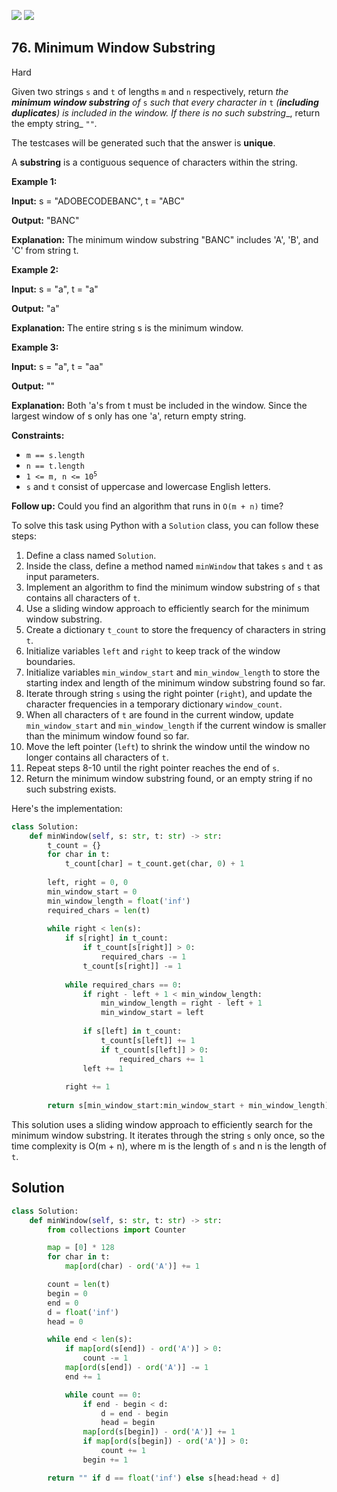 [![](https://img.shields.io/github/stars/LeetCode-Top-Interview-150/LeetCode-Top-Interview-150?label=Stars&style=flat-square)](https://github.com/LeetCode-Top-Interview-150/LeetCode-Top-Interview-150)
[![](https://img.shields.io/github/forks/LeetCode-Top-Interview-150/LeetCode-Top-Interview-150?label=Fork%20me%20on%20GitHub%20&style=flat-square)](https://github.com/LeetCode-Top-Interview-150/LeetCode-Top-Interview-150/fork)

## 76\. Minimum Window Substring

Hard

Given two strings `s` and `t` of lengths `m` and `n` respectively, return _the **minimum window substring** of_ `s` _such that every character in_ `t` _(**including duplicates**) is included in the window. If there is no such substring__, return the empty string_ `""`_._

The testcases will be generated such that the answer is **unique**.

A **substring** is a contiguous sequence of characters within the string.

**Example 1:**

**Input:** s = "ADOBECODEBANC", t = "ABC"

**Output:** "BANC"

**Explanation:** The minimum window substring "BANC" includes 'A', 'B', and 'C' from string t. 

**Example 2:**

**Input:** s = "a", t = "a"

**Output:** "a"

**Explanation:** The entire string s is the minimum window. 

**Example 3:**

**Input:** s = "a", t = "aa"

**Output:** ""

**Explanation:** Both 'a's from t must be included in the window. Since the largest window of s only has one 'a', return empty string. 

**Constraints:**

*   `m == s.length`
*   `n == t.length`
*   <code>1 <= m, n <= 10<sup>5</sup></code>
*   `s` and `t` consist of uppercase and lowercase English letters.

**Follow up:** Could you find an algorithm that runs in `O(m + n)` time?

To solve this task using Python with a `Solution` class, you can follow these steps:

1. Define a class named `Solution`.
2. Inside the class, define a method named `minWindow` that takes `s` and `t` as input parameters.
3. Implement an algorithm to find the minimum window substring of `s` that contains all characters of `t`.
4. Use a sliding window approach to efficiently search for the minimum window substring.
5. Create a dictionary `t_count` to store the frequency of characters in string `t`.
6. Initialize variables `left` and `right` to keep track of the window boundaries.
7. Initialize variables `min_window_start` and `min_window_length` to store the starting index and length of the minimum window substring found so far.
8. Iterate through string `s` using the right pointer (`right`), and update the character frequencies in a temporary dictionary `window_count`.
9. When all characters of `t` are found in the current window, update `min_window_start` and `min_window_length` if the current window is smaller than the minimum window found so far.
10. Move the left pointer (`left`) to shrink the window until the window no longer contains all characters of `t`.
11. Repeat steps 8-10 until the right pointer reaches the end of `s`.
12. Return the minimum window substring found, or an empty string if no such substring exists.

Here's the implementation:

```python
class Solution:
    def minWindow(self, s: str, t: str) -> str:
        t_count = {}
        for char in t:
            t_count[char] = t_count.get(char, 0) + 1
        
        left, right = 0, 0
        min_window_start = 0
        min_window_length = float('inf')
        required_chars = len(t)
        
        while right < len(s):
            if s[right] in t_count:
                if t_count[s[right]] > 0:
                    required_chars -= 1
                t_count[s[right]] -= 1
            
            while required_chars == 0:
                if right - left + 1 < min_window_length:
                    min_window_length = right - left + 1
                    min_window_start = left
                
                if s[left] in t_count:
                    t_count[s[left]] += 1
                    if t_count[s[left]] > 0:
                        required_chars += 1
                left += 1
            
            right += 1
        
        return s[min_window_start:min_window_start + min_window_length] if min_window_length != float('inf') else ""
```

This solution uses a sliding window approach to efficiently search for the minimum window substring. It iterates through the string `s` only once, so the time complexity is O(m + n), where m is the length of `s` and n is the length of `t`.

## Solution

```python
class Solution:
    def minWindow(self, s: str, t: str) -> str:
        from collections import Counter

        map = [0] * 128
        for char in t:
            map[ord(char) - ord('A')] += 1

        count = len(t)
        begin = 0
        end = 0
        d = float('inf')
        head = 0

        while end < len(s):
            if map[ord(s[end]) - ord('A')] > 0:
                count -= 1
            map[ord(s[end]) - ord('A')] -= 1
            end += 1

            while count == 0:
                if end - begin < d:
                    d = end - begin
                    head = begin
                map[ord(s[begin]) - ord('A')] += 1
                if map[ord(s[begin]) - ord('A')] > 0:
                    count += 1
                begin += 1

        return "" if d == float('inf') else s[head:head + d]
```